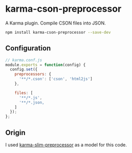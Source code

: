 # karma-cson-preprocessor

A Karma plugin. Compile CSON files into JSON.

```bash
npm install karma-cson-preprocessor --save-dev
```

## Configuration
```js
// karma.conf.js
module.exports = function(config) {
  config.set({
    preprocessors: {
      '**/*.cson': ['cson', 'html2js']
    },

    files: [
      '**/*.js',
      '**/*.json,
    ]
  });
};
```

## Origin

I used
[karma-slim-preprocessor](https://github.com/Scrimmage/karma-slim-preprocessor)
as a model for this code.
